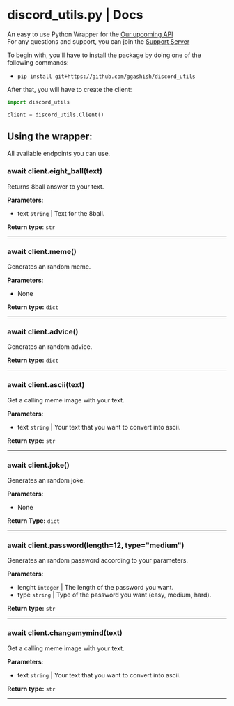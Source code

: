 # discord_utils.py | Docs

An easy to use Python Wrapper for the [Our upcoming API](https://google.com)\
For any questions and support, you can join the [Support Server](https://discord.gg/aBM5xz6)

To begin with, you'll have to install the package by doing one of the following commands:

- `pip install git+https://github.com/ggashish/discord_utils`

After that, you will have to create the client:
```py
import discord_utils

client = discord_utils.Client()
```

## Using the wrapper:
All available endpoints you can use.

### await client.eight_ball(text)

Returns 8ball answer to your text.

**Parameters**:

- text `string` | Text for the 8ball.

**Return type**: `str`

---

### await client.meme()

Generates an random meme.

**Parameters**:

- None

**Return type:** `dict`

---

### await client.advice()

Generates an random advice.

**Return type:** `dict`

---

### await client.ascii(text)

Get a calling meme image with your text.

**Parameters**:

- text `string` | Your text that you want to convert into ascii.

**Return type:** `str`

---

### await client.joke()
Generates an random joke.

**Parameters**:

 - None

**Return Type:** `dict`

---

### await client.password(length=12, type="medium")

Generates an random password according to your parameters.

**Parameters**:

- lenght `integer` | The length of the password you want.
- type `string` | Type of the password you want (easy, medium, hard). 
 
**Return type:** `str`

---

### await client.changemymind(text)

Get a calling meme image with your text.

**Parameters**:

- text `string` | Your text that you want to convert into ascii.

**Return type:** `str`

---

